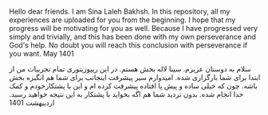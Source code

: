 Hello dear friends.
I am Sina Laleh Bakhsh.
In this repository, all my experiences are uploaded for you from the beginning.
I hope that my progress will be motivating for you as well.
Because I have progressed very simply and trivially, and this has been done with my own perseverance and God's help.
No doubt you will reach this conclusion with perseverance if you want.
May 1401

سلام به دوستان عزیزم. 
سینا لاله بخش هستم.
در این ریپوزیتوری تمام تجربیات من از ابتدا برای شما بارگزاری شده.
امیدوارم سیر پیشرفت اینجانب برای شما هم انگیزه بخش باشه.
چون که خیلی ساده و پیش پا افتاده پیشرفت کرده ام و این با پشتکارخودم و کمک خدا انجام شده.
بدون تردید شما هم اگه بخواید با پشتکار به این نتیجه خواهید رسید.
اردیبهشت 1401
